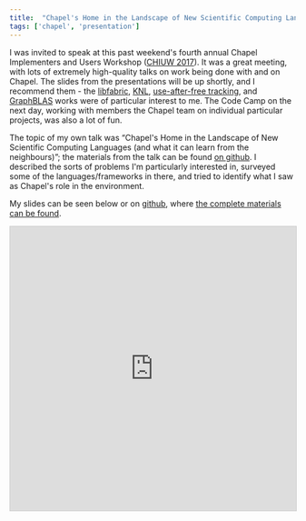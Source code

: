 ```yaml
---
title:  "Chapel's Home in the Landscape of New Scientific Computing Languages"
tags: ['chapel', 'presentation']
---
```


I was invited to speak at this past weekend's fourth annual Chapel Implementers and Users Workshop ([CHIUW 2017](http://chapel.cray.com/CHIUW2017.html)).
It was a great meeting, with lots of extremely high-quality talks on work being done with and on Chapel.  The slides from the presentations
will be up shortly, and I recommend them - the [libfabric](http://chapel.cray.com/CHIUW/2017/choi-slides.pdf), 
[KNL](http://chapel.cray.com/CHIUW/2017/kayraklioglu-slides.pdf), [use-after-free tracking](http://chapel.cray.com/CHIUW/2017/krishna-slides.pdf), and [GraphBLAS](http://chapel.cray.com/CHIUW/2017/azad-slides.pdf) works
were of particular interest to me.  The Code Camp on the next day, working with members the Chapel team on individual particular projects, was also a lot of fun.

The topic of my own talk was &ldquo;Chapel's Home in the Landscape
of New Scientific Computing Languages (and what it can learn from
the neighbours)&rdquo;; the materials from the talk can be found
[on github](http://github.com/ljdursi/CHIUW2017).  I described
the sorts of problems I'm particularly interested in, surveyed
some of the languages/frameworks in there, and tried to identify
what I saw as Chapel's role in the environment.

My slides can be seen below or on [github](http://ljdursi.github.io/CHIUW2017/#1), where [the complete materials can be found](http://github.com/ljdursi/CHIUW2017).

<iframe src="http://ljdursi.github.io/CHIUW2017" width="595" height="500" frameborder="0" marginwidth="0" marginheight="0" scrolling="no" style="border:1px solid #CCC; border-width:1px; margin-bottom:5px; max-width: 100%;" allowfullscreen> </iframe>

